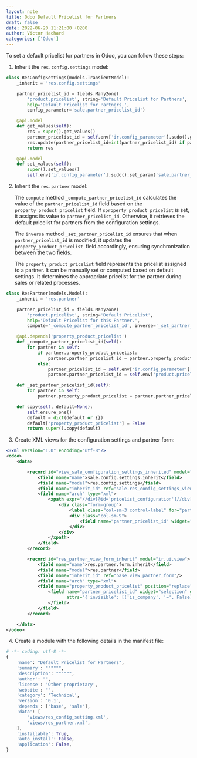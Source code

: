 ```yaml
---
layout: note
title: Odoo Default Pricelist for Partners
draft: false
date: 2022-06-20 11:21:00 +0200
author: Victor Hachard
categories: ['Odoo']
---
```


To set a default pricelist for partners in Odoo, you can follow these steps:

1. Inherit the `res.config.settings` model:

```py
class ResConfigSettings(models.TransientModel):
    _inherit = 'res.config.settings'

    partner_pricelist_id = fields.Many2one(
        'product.pricelist', string='Default Pricelist for Partners',
        help='Default Pricelist for Partners.',
        config_parameter='sale.partner_pricelist_id')

    @api.model
    def get_values(self):
        res = super().get_values()
        partner_pricelist_id = self.env['ir.config_parameter'].sudo().get_param('sale.partner_pricelist_id')
        res.update(partner_pricelist_id=int(partner_pricelist_id) if partner_pricelist_id else False)
        return res

    @api.model
    def set_values(self):
        super().set_values()
        self.env['ir.config_parameter'].sudo().set_param('sale.partner_pricelist_id', str(self.partner_pricelist_id.id))
```

2. Inherit the `res.partner` model:


    The `compute` method `_compute_partner_pricelist_id` calculates the value of the `partner_pricelist_id` field based on the `property_product_pricelist` field. If `sproperty_product_pricelist` is set, it assigns its value to `partner_pricelist_id`. Otherwise, it retrieves the default pricelist for partners from the configuration settings.

    The `inverse` method `_set_partner_pricelist_id` ensures that when `partner_pricelist_id` is modified, it updates the `property_product_pricelist `field accordingly, ensuring synchronization between the two fields.

    The `property_product_pricelist` field represents the pricelist assigned to a partner. It can be manually set or computed based on default settings. It determines the appropriate pricelist for the partner during sales or related processes.


```py
class ResPartner(models.Model):
    _inherit = 'res.partner'

    partner_pricelist_id = fields.Many2one(
        'product.pricelist', string='Default Pricelist',
        help='Default Pricelist for this Partner.',
        compute='_compute_partner_pricelist_id', inverse='_set_partner_pricelist_id', store=True)

    @api.depends('property_product_pricelist')
    def _compute_partner_pricelist_id(self):
        for partner in self:
            if partner.property_product_pricelist:
                partner.partner_pricelist_id = partner.property_product_pricelist
            else:
                partner_pricelist_id = self.env['ir.config_parameter'].sudo().get_param('sale.partner_pricelist_id')
                partner.partner_pricelist_id = self.env['product.pricelist'].browse(int(partner_pricelist_id)) if partner_pricelist_id else False

    def _set_partner_pricelist_id(self):
        for partner in self:
            partner.property_product_pricelist = partner.partner_pricelist_id

    def copy(self, default=None):
        self.ensure_one()
        default = dict(default or {})
        default['property_product_pricelist'] = False
        return super().copy(default)
```

3. Create XML views for the configuration settings and partner form:

```xml
<?xml version="1.0" encoding="utf-8"?>
<odoo>
    <data>

        <record id="view_sale_configuration_settings_inherited" model="ir.ui.view">
            <field name="name">sale.config.settings.inherit</field>
            <field name="model">res.config.settings</field>
            <field name="inherit_id" ref="sale.res_config_settings_view_form"/>
            <field name="arch" type="xml">
                <xpath expr="//div[@id='pricelist_configuration']//div[hasclass('content-group')]/div[hasclass('mt16')]" position="after">
                    <div class="form-group">
                        <label class="col-sm-3 control-label" for="partner_pricelist_id">Default Pricelist for Partners</label>
                        <div class="col-sm-9">
                            <field name="partner_pricelist_id" widget="selection"/>
                        </div>
                    </div>
                </xpath>
            </field>
        </record>

        <record id="res_partner_view_form_inherit" model="ir.ui.view">
            <field name="name">res.partner.form.inherit</field>
            <field name="model">res.partner</field>
            <field name="inherit_id" ref="base.view_partner_form"/>
            <field name="arch" type="xml">
            <field name="property_product_pricelist" position="replace">
                <field name="partner_pricelist_id" widget="selection" groups="product.group_product_pricelist" required="1"
                       attrs="{'invisible': [('is_company', '=', False), ('parent_id', '!=', False)]}"/>
                </field>
            </field>
        </record>

    </data>
</odoo>
```

4. Create a module with the following details in the manifest file:

```python
# -*- coding: utf-8 -*-
{
    'name': "Default Pricelist for Partners",
    'summary': """""",
    'description': """""",
    'author': "",
    'license': 'Other proprietary',
    'website': "",
    'category': 'Technical',
    'version': '0.1',
    'depends': ['base', 'sale'],
    'data': [
        'views/res_config_setting.xml',
        'views/res_partner.xml',
    ],
    'installable': True,
    'auto_install': False,
    'application': False,
}
```
